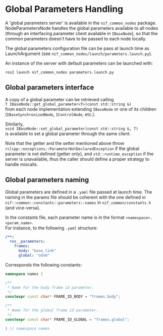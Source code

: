 # Global Parameters Handling

A 'global parameters server' is available in the `nif_common_nodes` package.
NodeParametersNode handles the global parameters available to all nodes (through an interfacing parameter client available in `IBaseNode`), so that the common parameters doesn't have to be passed to each node locally. 

The global parameters configuration file can be pass at launch time as LaunchArgument (see `nif_common_nodes/launch/parameters.launch.py`).

An instance of the server with default parameters can be launched with:

```shell 
ros2 launch nif_common_nodes parameters.launch.py
```

## Global parameters interface
A copy of a global parameter can be retrieved calling  
`T IBaseNode::get_global_parameter<T>(const std::string &)`  
from each node implementation extending `IBaseNode` or one of its children (`IBaseSynchronizedNode`, `IControlNode`, etc.).  

Similarly,  
`void IBaseNode::set_global_parameter(const std::string &, T)`  
is available to set a global parameter through the same client.

Note that the getter and the setter mentioned above throw `rclcpp::exceptions::ParameterNotDeclaredException` if the global parameter is not defined (getter only), and `std::runtime_exception` if the server is unavailable, thus the caller should define a proper strategy to handle miscalls.

## Global parameters naming

Global parameters are defined in a `.yaml` file passed at launch time. The naming in the params file should be coherent with the one defined in  
`nif::common::constants::parameters::names` in `nif_common/constants.h` (and vice-versa).

In the constants file, each parameter name is in the format `<namespace>.<param_name>`.  
For instance, to the following `.yaml` structure:
```yaml 
/**:
  ros__parameters:
    frames:
      body: "base_link"
      global: "odom"
```

Corresponds the following constants:
```c++
namespace names {

/**
 * Name for the body frame id parameter.
 */
constexpr const char* FRAME_ID_BODY = "frames.body";

/**
 * Name for the global frame id parameter.
 */
constexpr const char* FRAME_ID_GLOBAL = "frames.global";

} // namespace names

```
